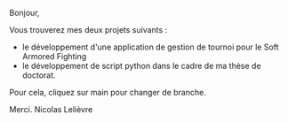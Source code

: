 Bonjour,

Vous trouverez mes deux projets suivants :
- le développement d'une application de gestion de tournoi pour le Soft Armored Fighting
- le développement de script python dans le cadre de ma thèse de doctorat.

Pour cela, cliquez sur main pour changer de branche.

Merci.
Nicolas Lelièvre
